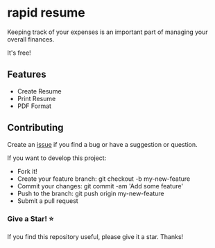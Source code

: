 # rapid resume
Keeping track of your expenses is an important part of managing your overall finances.

It's free!


## Features

- Create Resume
- Print Resume
- PDF Format


## Contributing
Create an [issue](https://github.com/hidaytrahman/expenseSpy/issues/new) if you find a bug or have a suggestion or question. 

If you want to develop this project:

- Fork it!
- Create your feature branch: git checkout -b my-new-feature
- Commit your changes: git commit -am 'Add some feature'
- Push to the branch: git push origin my-new-feature
- Submit a pull request

### Give a Star! ⭐️

If you find this repository useful, please give it a star. Thanks!